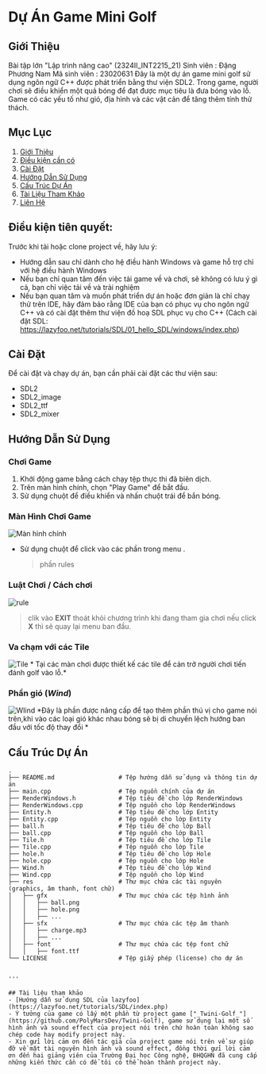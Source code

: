 # Dự Án Game Mini Golf

## Giới Thiệu
Bài tập lớn "Lập trình nâng cao" (2324II_INT2215_21)
Sinh viên : Đặng Phương Nam 
Mã sinh viên : 23020631
Đây là một dự án game mini golf sử dụng ngôn ngữ C++ được phát triển bằng thư viện SDL2.
Trong game, người chơi sẽ điều khiển một quả bóng để đạt được mục tiêu là đưa bóng vào lỗ.
Game có các yếu tố như gió, địa hình và các vật cản để tăng thêm tính thử thách.

## Mục Lục

1. [Giới Thiệu](#giới-thiệu)
2. [Điều kiện cần có ](#điều-kiện-cần-có)
3. [Cài Đặt](#cài-đặt)
4. [Hướng Dẫn Sử Dụng](#hướng-dẫn-sử-dụng)
5. [Cấu Trúc Dự Án](#cấu-trúc-dự-án)
6. [Tài Liệu Tham Khảo](#tài-liệu-tham-khảo)
7. [Liên Hệ](#liên-hệ)
  
  
## Điều kiện tiên quyết:  
Trước khi tải hoặc clone project về, hãy lưu ý:  
* Hướng dẫn sau chỉ dành cho hệ điều hành Windows và game hỗ trợ chỉ với hệ điều hành Windows
* Nếu bạn chỉ quan tâm đến việc tải game về và chơi, sẽ không có lưu ý gì cả, bạn chỉ việc tải về và trải nghiệm
* Nếu bạn quan tâm và muốn phát triển dự án hoặc đơn giản là chỉ chạy thử trên IDE, hãy đảm bảo rằng IDE của bạn có phục vụ cho ngôn ngữ C++ và
  có cài đặt thêm thư viện đồ hoạ SDL phục vụ cho C++ (Cách cài đặt SDL: https://lazyfoo.net/tutorials/SDL/01_hello_SDL/windows/index.php)
## Cài Đặt
Để cài đặt và chạy dự án, bạn cần phải cài đặt các thư viện sau:

- SDL2
- SDL2_image
- SDL2_ttf
- SDL2_mixer
## Hướng Dẫn Sử Dụng

### Chơi Game

1. Khởi động game bằng cách chạy tệp thực thi đã biên dịch.
2. Trên màn hình chính, chọn "Play Game" để bắt đầu.
3. Sử dụng chuột để điều khiển và nhấn chuột trái để bắn bóng.

### Màn Hình Chơi Game
![Màn hình chính](https://github.com/phuongnam212/projectgamee/assets/160800881/d802b25e-19e0-476f-9dcd-a1ca1de86e91)
 * Sử dụng chuột để click vào các phần trong menu .
   > phần rules
### Luật Chơi / Cách chơi 
 ![rule](https://github.com/phuongnam212/projectgamee/assets/160800881/2e6f52c5-088c-4fec-af41-f0db5d2ce6ff)
  > clik vào **EXIT** thoát khỏi chương trình
  > khi đang tham gia chơi nếu click **X** thì sẽ quay lại menu ban đầu.
### Va chạm với các Tile 
![Tile](https://github.com/phuongnam212/projectgamee/assets/160800881/df00df13-0437-4c8d-b00e-0ace9979fcfe)
    * Tại các màn chơi được thiết kế các tile để cản trở người chơi tiến đánh golf vào lỗ.*
### Phần gió (*Wind*)
![WIind](https://github.com/phuongnam212/projectgamee/assets/160800881/0d34682d-9f3b-42d5-b59f-694f0c6a2aed)
*Đây là phần được nâng cấp để tạo thêm phần thú vị cho game nói trên,khi vào các loại gió khác nhau bóng sẽ bị di chuyển lệch hướng ban đầu với tốc độ thay đổi *
## Cấu Trúc Dự Án

```plaintext
.
├── README.md                  # Tệp hướng dẫn sử dụng và thông tin dự án
├── main.cpp                   # Tệp nguồn chính của dự án
├── RenderWindows.h            # Tệp tiêu đề cho lớp RenderWindows
├── RenderWindows.cpp          # Tệp nguồn cho lớp RenderWindows
├── Entity.h                   # Tệp tiêu đề cho lớp Entity
├── Entity.cpp                 # Tệp nguồn cho lớp Entity
├── ball.h                     # Tệp tiêu đề cho lớp Ball
├── ball.cpp                   # Tệp nguồn cho lớp Ball
├── Tile.h                     # Tệp tiêu đề cho lớp Tile
├── Tile.cpp                   # Tệp nguồn cho lớp Tile
├── hole.h                     # Tệp tiêu đề cho lớp Hole
├── hole.cpp                   # Tệp nguồn cho lớp Hole
├── Wind.h                     # Tệp tiêu đề cho lớp Wind
├── Wind.cpp                   # Tệp nguồn cho lớp Wind
├── res                        # Thư mục chứa các tài nguyên (graphics, âm thanh, font chữ)
│   ├── gfx                    # Thư mục chứa các tệp hình ảnh
│   │   ├── ball.png
│   │   ├── hole.png
│   │   ├── ...
│   ├── sfx                    # Thư mục chứa các tệp âm thanh
│   │   ├── charge.mp3
│   │   ├── ...
│   ├── font                   # Thư mục chứa các tệp font chữ
│   │   ├── font.ttf
└── LICENSE                    # Tệp giấy phép (license) cho dự án


'''

## Tài liệu tham khảo
- [Hướng dẫn sử dụng SDL của lazyfoo](https://lazyfoo.net/tutorials/SDL/index.php)
- Ý tưởng của game có lấy một phần từ project game ["_Twini-Golf_"](https://github.com/PolyMarsDev/Twini-Golf), game sử dụng lại một số hình ảnh và sound effect của project nói trên chứ hoàn toàn không sao chép code hay modify project này.
- Xin gửi lời cảm ơn đến tác giả của project game nói trên về sự giúp đỡ về mặt tài nguyên hình ảnh và sound effect, đồng thời gửi lời cảm ơn đến hai giảng viên của Trường Đại học Công nghệ, ĐHQGHN đã cung cấp những kiến thức cần có để tôi có thể hoàn thành project này.

